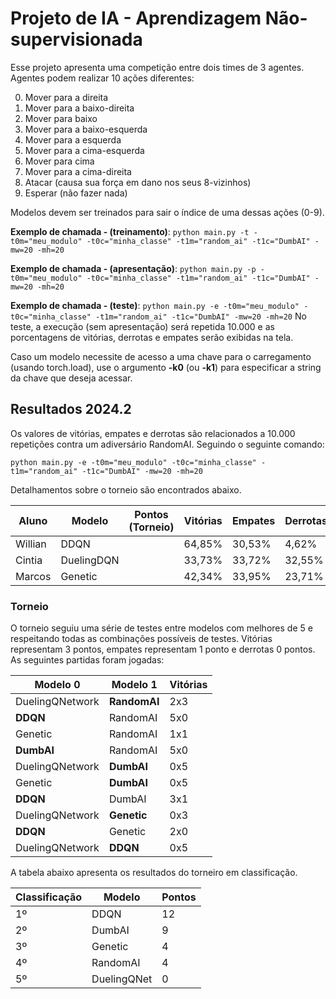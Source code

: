 # Projeto de IA - Aprendizagem Não-supervisionada

Esse projeto apresenta uma competição entre dois times de 3 agentes. Agentes podem realizar 10 ações diferentes:

0. Mover para a direita
1. Mover para a baixo-direita
2. Mover para baixo
3. Mover para a baixo-esquerda
4. Mover para a esquerda
5. Mover para a cima-esquerda
6. Mover para cima
7. Mover para a cima-direita
8. Atacar (causa sua força em dano nos seus 8-vizinhos)
9. Esperar (não fazer nada)

Modelos devem ser treinados para sair o índice de uma dessas ações (0-9).

**Exemplo de chamada - (treinamento)**: `python main.py -t -t0m="meu_modulo" -t0c="minha_classe" -t1m="random_ai" -t1c="DumbAI" -mw=20 -mh=20`

**Exemplo de chamada - (apresentação)**: `python main.py -p -t0m="meu_modulo" -t0c="minha_classe" -t1m="random_ai" -t1c="DumbAI" -mw=20 -mh=20`

**Exemplo de chamada - (teste)**: `python main.py -e -t0m="meu_modulo" -t0c="minha_classe" -t1m="random_ai" -t1c="DumbAI" -mw=20 -mh=20`
No teste, a execução (sem apresentação) será repetida 10.000 e as porcentagens de vitórias, derrotas e empates serão exibidas na tela.

Caso um modelo necessite de acesso a uma chave para o carregamento (usando torch.load), use o argumento **-k0** (ou **-k1**) para especificar a string da chave que deseja acessar.

## Resultados 2024.2

Os valores de vitórias, empates e derrotas são relacionados a 10.000 repetições contra um adiversário RandomAI. Seguindo o seguinte comando:

`python main.py -e -t0m="meu_modulo" -t0c="minha_classe" -t1m="random_ai" -t1c="DumbAI" -mw=20 -mh=20`

Detalhamentos sobre o torneio são encontrados abaixo.

| Aluno     | Modelo  | Pontos (Torneio) | Vitórias | Empates | Derrotas |
| --------- | ------- | ---------------- | -------- | ------- | -------- |
| Willian   | DDQN    |                  | 64,85%   | 30,53%  | 4,62%    |
| Cintia    | DuelingDQN |               | 33,73%   | 33,72%  | 32,55%   |
| Marcos    | Genetic     |                  | 42,34%   | 33,95%  | 23,71%   |

### Torneio

O torneio seguiu uma série de testes entre modelos com melhores de 5 e respeitando todas as combinações possíveis de testes. Vitórias representam 3 pontos, empates representam 1 ponto e derrotas 0 pontos. As seguintes partidas foram jogadas:

| Modelo 0        | Modelo 1 | Vitórias |
| -------------   | ------   | ------   |
| DuelingQNetwork | **RandomAI** | 2x3 |
| **DDQN**        | RandomAI | 5x0 |
| Genetic	      | RandomAI | 1x1 |
| **DumbAI**          | RandomAI | 5x0 |
| DuelingQNetwork | **DumbAI**   | 0x5 |
| Genetic         | **DumbAI**   | 0x5 |
| **DDQN**            | DumbAI   | 3x1 |
| DuelingQNetwork | **Genetic**  | 0x3 |
| **DDQN**            | Genetic  | 2x0 |
| DuelingQNetwork | **DDQN**     | 0x5 |

A tabela abaixo apresenta os resultados do torneiro em classificação.

| Classificação | Modelo      | Pontos |
| ------------- | ------      | ------ |
| 1º            | DDQN        | 12     |
| 2º            | DumbAI      | 9      |
| 3º            | Genetic     | 4      |
| 4º            | RandomAI    | 4      |
| 5º            | DuelingQNet | 0      |